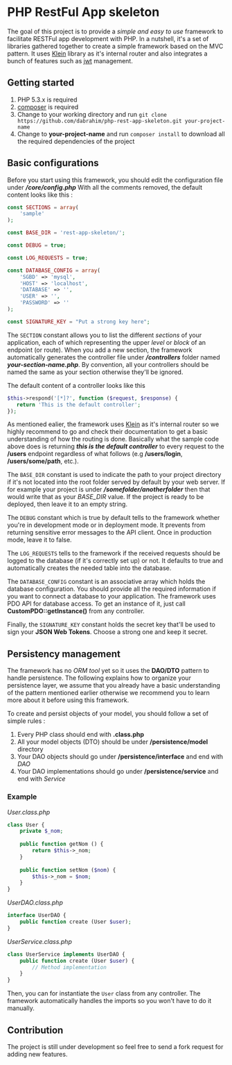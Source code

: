 # PHP RestFul App skeleton

The goal of this project is to provide a _simple and easy to use_ framework to facilitate RESTFul app development with PHP.
In a nutshell, it's a set of libraries gathered together to create a simple framework based on the MVC pattern. It uses [Klein](https://github.com/klein/klein.php) library as it's internal router and also integrates a bunch of features such as [jwt](https://jwt.io/) management.

## Getting started
1. PHP 5.3.x is required
2. [composer](https://getcomposer.org/download/) is required
3. Change to your working directory and run `git clone https://github.com/dabrahim/php-rest-app-skeleton.git your-project-name`
4. Change to __your-project-name__ and run `composer install` to download all the required dependencies of the project


## Basic configurations
Before you start using this framework, you should edit the configuration file under **_/core/config.php_**
With all the comments removed, the default content looks like this : 
```php
const SECTIONS = array(
    'sample'
);

const BASE_DIR = 'rest-app-skeleton/';

const DEBUG = true;

const LOG_REQUESTS = true;

const DATABASE_CONFIG = array(
    'SGBD' => 'mysql',
    'HOST' => 'localhost',
    'DATABASE' => '',
    'USER' => '',
    'PASSWORD' => ''
);

const SIGNATURE_KEY = "Put a strong key here";

```
The `SECTION` constant allows you to list the different _sections_ of your application, each of which representing the upper _level_ or _block_ of an endpoint (or route).
When you add a new section, the framework automatically generates the controller file under **_/controllers_** folder named **_your-section-name.php_**. By convention, all your controllers should be named the same as your section otherwise they'll be ignored.

The default content of a controller looks like this
```php
$this->respond('[*]?', function ($request, $response) {
   return 'This is the default controller';
});
```

As mentioned ealier, the framework uses [Klein](https://github.com/klein/klein.php) as it's internal router so we highly recommend to go and check their documentation to get a basic understanding of how the routing is done.
Basically what the sample code above does is returning **_this is the default controller_** to every request to the **/users** endpoint regardless of what follows (e.g **/users/login**, **/users/some/path**, etc.).


The `BASE_DIR` constant is used to indicate the path to your project directory if it's not located into the root folder served by default by your web server. If for example your project is under **_/somefolder/anotherfolder_** then that would write that as your _BASE_DIR_ value.
If the project is ready to be deployed, then leave it to an empty string.


The `DEBUG` constant which is true by default tells to the framework whether you're in development mode or in deployment mode. It prevents from returning sensitive error messages to the API client. Once in production mode, leave it to false.


The `LOG_REQUESTS` tells to the framework if the received requests should be logged to the database (if it's correctly set up) or not. It defaults to true and automatically creates the needed table into the database.


The `DATABASE_CONFIG` constant is an associative array which holds the database configuration. You should provide all the required information if you want to connect a database to your application. 
The framework uses PDO API for database access. To get an instance of it, just call **CustomPDO::getInstance()** from any controller.


Finally, the `SIGNATURE_KEY` constant holds the secret key that'll be used to sign your **JSON Web Tokens**. Choose a strong one and keep it secret.

## Persistency management
The framework has no _ORM tool_ yet so it uses the **DAO/DTO** pattern to handle persistence. The following explains how to organize your persistence layer, we assume that you already have a basic understanding of the pattern mentioned earlier otherwise we recommend you to learn more about it before using this framework.

To create and persist objects of your model, you should follow a set of simple rules :

1. Every PHP class should end with **.class.php**
2. All your model objects (DTO) should be under **/persistence/model** directory
3. Your DAO objects should go under **/persistence/interface** and end with _DAO_
4. Your DAO implementations should go under **/persistence/service** and end with _Service_

### Example
_User.class.php_
```php
class User {
    private $_nom;
    
    public function getNom () {
        return $this->_nom;
    }
    
    public function setNom ($nom) {
        $this->_nom = $nom;
    }
}
```

_UserDAO.class.php_
```php
interface UserDAO {
    public function create (User $user);
}
```

_UserService.class.php_
```php
class UserService implements UserDAO {
    public function create (User $user) {
        // Method implementation
    }
}
```

Then, you can for instantiate the `User` class from any controller. The framework automatically handles the imports so you won't have to do it manually.

## Contribution
The project is still under development so feel free to send a fork request for adding new features.
